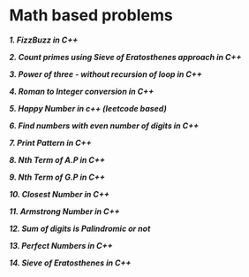 # Math based problems

***1. FizzBuzz in C++***

***2. Count primes using Sieve of Eratosthenes approach in C++***

***3. Power of three - without recursion of loop in C++***

***4. Roman to Integer conversion in C++***

***5. Happy Number in c++ (leetcode based)***

***6. Find numbers with even number of digits in C++***

***7. Print Pattern in C++***

***8. Nth Term of A.P in C++***

***9. Nth Term of G.P in C++***

***10. Closest Number in C++***

***11. Armstrong Number in C++***

***12. Sum of digits is Palindromic or not***

***13. Perfect Numbers in C++***

***14. Sieve of Eratosthenes in C++***
